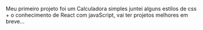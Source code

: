Meu primeiro projeto foi um Calculadora simples 
juntei alguns estilos de css  + o conhecimento de React com javaScript, vai ter projetos melhores em breve...
